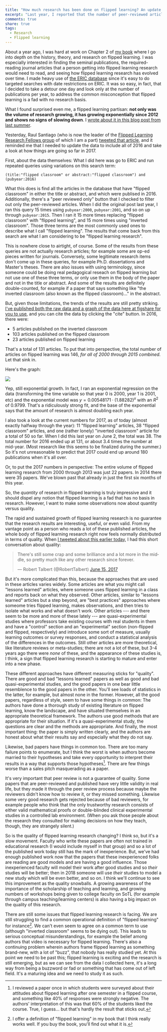 ```yaml
---
title: "How much research has been done on flipped learning? An update for mid-2017"
excerpt: "Last year, I reported that the number of peer-reviewed articles on flipped learning was increasing exponentially. Here's an update on that, including data for 2016, and some thoughts on quality vs. quantity."
comments: true
share: true
tags:
  - Research
  - Flipped learning
---
```

<!-- <img src="{{ site.url }}{{ site.baseurl }}/assets/images/2017-05-22/ " alt="" class="full”> -->

About a year ago, I was hard at work on Chapter 2 of [my book](http://rtalbert.org/book) where I go into depth on the history, theory, and research on flipped learning. I was especially interested in finding the seminal publications, the required-reading journal articles that a person getting into flipped learning research would need to read, and seeing how flipped learning research has evolved over time. I made heavy use of [the ERIC database](http://eric.ed.gov) since it's easy to do targeted searches with date restrictions on ERIC. It was so easy, in fact, that I decided to take a detour one day and look only at the number of publications per year, to address the common misconception that flipped learning is a fad with no research basis. 

What I found surprised even me, a flipped learning partisan: __not only was the volume of research growing, it has growing exponentially since 2012 and shows no signs of slowing down__. I [wrote about it in this blog post from last summer](http://rtalbert.org/blog/2016/how-much-research). 

Yesterday, Raul Santiago (who is now the leader of the [Flipped Learning Research Fellows group](http://flglobal.org/flippedresearchlabs/) of which I am a part) [tweeted that article](https://twitter.com/santiagoraul/status/875237011447316480), and it reminded me that I needed to update the data to include all of 2016 and take a look at how things are going so far in 2017. 

First, about the data themselves: What I did here was go to ERIC and run repeated queries using variations on this search term: 

    (title:"flipped classroom" or abstract:"flipped classroom") and (pubyear:2016)

What this does is find all the articles in the database that have "flipped classroom" in either the title or abstract, and which were publised in 2016. Additionally, there's a "peer reviewed only" button that I checked to filter out only the peer-reviewed articles. When I did the original post last year, I ran this query 15 times using `pubyear:2000`, `pubyear:2001`, and so on up through `pubyear:2015`. Then I ran it 15 more times replacing "flipped classroom" with "flipped learning", and 15 more times using "inverted classroom". Those three terms are the most commonly used ones to describe what I call "flipped learning". The results that come back from this search are what I am considering to be "flipped learning research". 

This is nowhere close to airtight, of course. Some of the results from these queries are not actually research articles; for example some are op-ed pieces written for journals. Conversely, some legitimate research items don't come up in these queries, for example Ph.D. dissertations and Master's theses. There are also issues with using terminology, since someone could be doing real pedagogical reseach on flipped learning but not use one of these three terms, or only use them in the body of the paper and not in the title or abstract. And some of the results are definitely double-counted, for example if a paper that says something like "the inverted classroom (also known as the flipped classroom)..." in the abstract. 

But, given those limitations, the trends of the results are still pretty striking. [I've published both the raw data and a graph of the data here at figshare for you to use](https://figshare.com/articles/FLresearch-2016_csv/5110909), and you can cite the data by clicking the "cite" button. In 2016, there were: 

+ 5 articles published on the inverted classroom
+ 103 articles published on the flipped classroom
+ 23 articles published on flipped learning

That's a total of 131 articles. To put that into perspective, the total number of articles on flipped learning was 146, _for all of 2000 through 2015 combined._ Let that sink in. 

Here's the graph: 

<img src="{{ site.url }}{{ site.baseurl }}/assets/images/2017-06-15/FLresearch-2016.png">

Yep, still exponential growth. In fact, I ran an exponential regression on the data (transforming the time variable so that year 0 is 2000, year 1 is 2001, etc) and the exponential model was $y = 0.00548171 \cdot (1.88282)^x$ with an $R^2$ of $0.9799$. That's a ridiculously strong fit, and the base of the exponential says that the amount of research is almost doubling each year. 

I also took a look at the current numbers for 2017, as of today (almost exactly halfway through the year): 11 "flipped learning" articles, 38 "flipped classroom" articles, and one (rather lonely) "inverted classroom" article for a total of 50 so far. When I did this last year on June 2, the total was 38. The total number for 2016 ended up at 131, or about 3.4 times the number at mid-year. (Most research like this seems to be finalized during the summer.) So it's not unreasonable to predict that 2017 could end up around 180 publications when it's all over. 

Or, to put the 2017 numbers in perspective: The entire volume of flipped learning research from 2000 through 2013 was just 22 papers. In 2014 there were 35 papers. We've blown past that already in just the first six months of this year. 

So, the _quantity_ of research in flipped learning is truly impressive and it should dispel any notion that flipped learning is a fad that has no basis in research. However, I want to make some observations now about quantity versus quality. 

The rapid and sustained growth of flipped learning research is no guarantee that the research results are interesting, useful, or even valid. From my vantage point as a person who reads a lot of these published articles, the whole body of flipped learning research right now feels normally distributed in terms of quality. When [I tweeted about this earlier today](https://twitter.com/RobertTalbert/status/875296037489004544), I had this short conversation about quality: 

<blockquote class="twitter-tweet" data-lang="en"><p lang="en" dir="ltr">There&#39;s still some crap and some brilliance and a lot more in the middle, so pretty much like any other research since forever.</p>&mdash; Robert Talbert (@RobertTalbert) <a href="https://twitter.com/RobertTalbert/status/875332163188686849">June 15, 2017</a></blockquote>
<script async src="//platform.twitter.com/widgets.js" charset="utf-8"></script>

But it's more complicated than this, because the approaches that are used in these articles varies widely. Some articles are what you might call "lessons learned" articles, where someone uses flipped learning in a class and reports back on what they observed. Other articles, similar to "lessons learned" articles but a step beyond, are "best practices" approaches where someome tries flipped learning, makes observations, and then tries to isolate what works and what doesn't work. Other articles --- and there seem to be more and more of these lately --- are quasi-experimental studies where professors take existing courses with real students in them and have a "control" section and an "experimental" section (non-flipped and flipped, respectively) and introduce some sort of measure, usually learning outcomes or survey responses, and conduct a statistical analysis of the differences in the outcomes. Still other articles are more theoretical, like literature reviews or meta-studies; there are not a lot of these, but 3-4 years ago there were _none_ of these, and the appearance of these studies is, I think, a sign that flipped learning research is starting to mature and enter into a new phase. 

These different approaches have different measuring sticks for "quality". There are good and bad "lessons learned" papers as well as good and bad quasi-experimental studies, and the good papers in one bear little resemblence to the good papers in the other. You'll see loads of statistics in the latter, for example, but almost none in the former. However, all the good papers, regardless of style, seem to have some things in common: The authors have done a thorough study of existing literature on flipped learning, know the landscape, and have situated themselves in an appropriate theoretical framework. The authors use good methods that are appropriate for their situation. If it's a quasi-experimental study, the questions are clear and the methods are appropriate. And finally, the most important thing: the paper is simply written clearly, and the authors are honest about what their results say and especially what they do not say. 

Likewise, bad papers have things in common too. There are too many failure points to enumerate, but I think the worst is when authors become married to their hypotheses and take every opportunity to interpret their results in a way that supports those hypotheses[^1]. There are few things worse than a sales pitch masquerading as a paper. 

It's very important that peer review is not a guarantee of quality. Some papers that are peer-reviewed and published have very little validity in real life, but they made it through the peer review process because maybe the reviewers didn't know how to review it, or they missed something. Likewise some very good research gets rejected because of bad reviewers, for example people who think that the only trustworthy research consists of either valid mathematical proofs or double-blinded clinical experimental studies in a controlled lab environment. (When you ask those people about the research they consulted for making decisions on how they teach, though, they are strangely silent.)

So is the quality of flipped learning research changing? I think so, but it's a slow movement. Faculty who write these papers are often not trained in educational research (I would include myself in that group) and so a lot of the published work today still has the mark of inexperience. But, we've had enough published work now that the papers that these inexperienced folks are reading are good models and are having a good influence. Those inexperienced faculty will model their work after good studies and so _their_ studies will be better; then in 2018 someone will use _their_ studies to model a new study which will be even better, and so on. I think we'll continue to see this improvement as the quality snowballs. A growing awareness of the importance of the scholarship of teaching and learning, and growing numbers of workshops being given to college faculty on SoTL (for example through campus teaching/learning centers) is also having a big impact on the quality of this research.

There are still some issues that flipped learning research is facing. We are still struggling to find a common operational definition of "flipped learning" for instance[^2]. We can't even seem to agree on a common term to use (although "inverted classroom" seems to be dying out). This leads to serious conceptual misunderstandings, for example the belief among authors that video is necessary for flipped learning. There's also a continuing problem wherein authors frame flipped learning as something brand-new, with a lot of "buzz", that nobody has really studied yet. At this point we need to be past this; flipped learning is exciting and the research is still emerging, but as we can see from the data I collected here, it's a long way from being a buzzword or fad or something that has come out of left field. It's a maturing idea and we need to study it as such. 







[^1]: I reviewed a paper once in which students were surveyed about their attitudes about flipped learning after one semester in a flipped course, and something like 40% of responses were strongly negative. The authors' interpretation of this was that 60% of the students liked the course. True, I guess... but that's hardly the result that sticks out. 

[^2]: I offer a definition of "flipped learning" in my book that I think really works well. If you buy the book, you'll find out what it is. 


